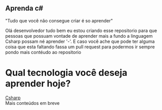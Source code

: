 ## <Strong>Aprenda c#</Strong>

"Tudo que você não consegue criar é so aprender"

Olá desenvolvedor tudo bem eu estou criando esse repositorio para que pessoas que possuam vontade de aprender mais a fundo a linguagem Csharp possam né aprender '-'. E caso você ache que pode ter alguma coisa que esta faltando fassa um pull request para podermos ir sempre pondo mais contéudo ao repositorio

<h1>Qual tecnologia você deseja aprender hoje?</h1>

[Csharp](/Csharp/welcome.md)<br>
Mais conteúdos em breve